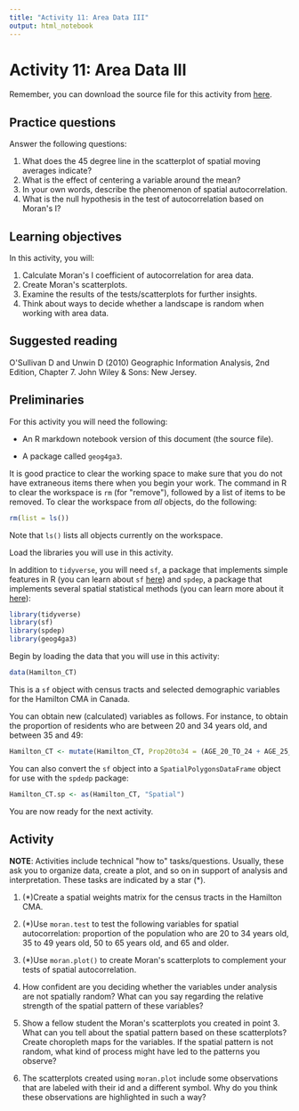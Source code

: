 ```yaml
---
title: "Activity 11: Area Data III"
output: html_notebook
---
```


# Activity 11: Area Data III

Remember, you can download the source file for this activity from [here](https://github.com/paezha/Spatial-Statistics-Course).

## Practice questions

Answer the following questions:

1. What does the 45 degree line in the scatterplot of spatial moving averages indicate?
2. What is the effect of centering a variable around the mean?
3. In your own words, describe the phenomenon of spatial autocorrelation.
4. What is the null hypothesis in the test of autocorrelation based on Moran's I?

## Learning objectives

In this activity, you will:

1. Calculate Moran's I coefficient of autocorrelation for area data.
2. Create Moran's scatterplots.
2. Examine the results of the tests/scatterplots for further insights.
3. Think about ways to decide whether a landscape is random when working with area data.

## Suggested reading

O'Sullivan D and Unwin D (2010) Geographic Information Analysis, 2nd Edition, Chapter 7. John Wiley & Sons: New Jersey.

## Preliminaries

For this activity you will need the following:

* An R markdown notebook version of this document (the source file).

* A package called `geog4ga3`.

It is good practice to clear the working space to make sure that you do not have extraneous items there when you begin your work. The command in R to clear the workspace is `rm` (for "remove"), followed by a list of items to be removed. To clear the workspace from _all_ objects, do the following:

```r
rm(list = ls())
```

Note that `ls()` lists all objects currently on the workspace.

Load the libraries you will use in this activity. 

In addition to `tidyverse`, you will need `sf`, a package that implements simple features in R (you can learn about `sf` [here](https://cran.r-project.org/web/packages/sf/vignettes/sf1.html)) and `spdep`, a package that implements several spatial statistical methods (you can learn more about it [here](https://cran.r-project.org/web/packages/spdep/index.html)):

```r
library(tidyverse)
library(sf)
library(spdep)
library(geog4ga3)
```

Begin by loading the data that you will use in this activity:

```r
data(Hamilton_CT)
```

This is a `sf` object with census tracts and selected demographic variables for the Hamilton CMA in Canada.

You can obtain new (calculated) variables as follows. For instance, to obtain the proportion of residents who are between 20 and 34 years old, and between 35 and 49:

```r
Hamilton_CT <- mutate(Hamilton_CT, Prop20to34 = (AGE_20_TO_24 + AGE_25_TO_29 + AGE_30_TO_34)/POPULATION, Prop35to49 = (AGE_35_TO_39 + AGE_40_TO_44 + AGE_45_TO_49)/POPULATION)
```

You can also convert the `sf` object into a `SpatialPolygonsDataFrame` object for use with the `spdedp` package:

```r
Hamilton_CT.sp <- as(Hamilton_CT, "Spatial")
```

You are now ready for the next activity.

## Activity

**NOTE**: Activities include technical "how to" tasks/questions. Usually, these ask you to organize data, create a plot, and so on in support of analysis and interpretation. These tasks are indicated by a star (*).

1. (*)Create a spatial weights matrix for the census tracts in the Hamilton CMA.

2. (*)Use `moran.test` to test the following variables for spatial autocorrelation: proportion of the population who are 20 to 34 years old, 35 to 49 years old, 50 to 65 years old, and 65 and older.

3. (*)Use `moran.plot()` to create Moran's scatterplots to complement your tests of spatial autocorrelation.

4. How confident are you deciding whether the variables under analysis are not spatially random? What can you say regarding the relative strength of the spatial pattern of these variables?

5. Show a fellow student the Moran's scatterplots you created in point 3. What can you tell about the spatial pattern based on these scatterplots? Create choropleth maps for the variables. If the spatial pattern is not random, what kind of process might have led to the patterns you observe? 

6. The scatterplots created using `moran.plot` include some observations that are labeled with their id and a different symbol. Why do you think these observations are highlighted in such a way?
